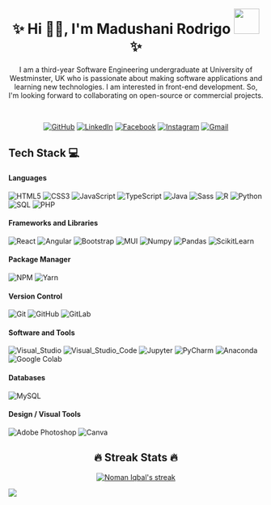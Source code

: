 <h1 align="center">✨ Hi 👋🏻, I'm Madushani Rodrigo <img src="https://media.giphy.com/media/mGcNjsfWAjY5AEZNw6/giphy.gif" width="50">✨</h1>

<p align="center"> I am a third-year Software Engineering undergraduate at University of Westminster, UK who is passionate about making software applications and learning new technologies. I am interested in front-end development. So, I'm looking forward to collaborating on open-source or commercial projects.</p>
<br>

<p align="center">
  <a href="https://github.com/MadushaniR" target="_blank"><img src="https://img.icons8.com/bubbles/50/000000/github.png" title="Github Profile" alt="GitHub"/></a>
  <a href="https://www.linkedin.com/in/madushani-rodrigo-68b9b81b8/" target="_blank"><img src="https://img.icons8.com/bubbles/50/000000/linkedin.png" title="Linkedin Profile" alt="LinkedIn"/></a>
  <a href="https://www.facebook.com/madushani.rodrigo.750/" target="_blank"><img src="https://img.icons8.com/bubbles/50/000000/facebook-new.png" title="Facebook Profile" alt="Facebook"/></a>
		<a href="https://www.instagram.com/_mxdushxni_/" target="_blank"><img src="https://img.icons8.com/bubbles/50/000000/instagram.png" title="Instagram Profile" alt="Instagram"/></a>
    <a href="mailto:madushanisewwandika2@gmail.com" target="_blank"><img src="https://img.icons8.com/bubbles/50/000000/gmail.png" title="Email Me:" alt="Gmail"/></a>
</p>

## Tech Stack 💻

#### Languages
![HTML5](https://img.shields.io/badge/-HTML5-000?style=for-the-badge&logo=html5)
![CSS3](https://img.shields.io/badge/-CSS3-000?style=for-the-badge&logo=css3)
![JavaScript](https://img.shields.io/badge/-JavaScript-000?style=for-the-badge&logo=javascript)
![TypeScript](https://img.shields.io/badge/-TypeScript-000?style=for-the-badge&logo=typescript)
![Java](https://img.shields.io/badge/-Java-000?style=for-the-badge&logo=java&logoColor=white)
![Sass](https://img.shields.io/badge/-Sass-000?style=for-the-badge&logo=sass)
![R](https://img.shields.io/badge/-R-000?style=for-the-badge&logo=R)
![Python](https://img.shields.io/badge/-Python-000?style=for-the-badge&logo=python)
![SQL](https://img.shields.io/badge/-SQL-000?style=for-the-badge&logo=amazon-dynamodb)
![PHP](https://img.shields.io/badge/-PHP-000?style=for-the-badge&logo=PHP)

#### Frameworks and Libraries
![React](https://img.shields.io/badge/-ReactJS-000?style=for-the-badge&logo=react)
![Angular](https://img.shields.io/badge/-Angular-000?style=for-the-badge&logo=angular)
![Bootstrap](https://img.shields.io/badge/-Bootstrap-000?style=for-the-badge&logo=bootstrap)
![MUI](https://img.shields.io/badge/-MUI-000?style=for-the-badge&logo=mui)
![Numpy](https://img.shields.io/badge/-Numpy-000?style=for-the-badge&logo=numpy)
![Pandas](https://img.shields.io/badge/-Pandas-000?style=for-the-badge&logo=pandas)
![ScikitLearn](https://img.shields.io/badge/-ScikitLearn-000?style=for-the-badge&logo=scikit-learn)

#### Package Manager
![NPM](https://img.shields.io/badge/-NPM-000?style=for-the-badge&logo=npm)
![Yarn](https://img.shields.io/badge/-yarn-000?style=for-the-badge&logo=yarn)

#### Version Control
![Git](https://img.shields.io/badge/-Git-000?style=for-the-badge&logo=git)
![GitHub](https://img.shields.io/badge/-GitHub-000?style=for-the-badge&logo=github)
![GitLab](https://img.shields.io/badge/-GitLab-000?style=for-the-badge&logo=gitlab)

#### Software and Tools
![Visual_Studio](https://img.shields.io/badge/-Visual_Studio-000?style=for-the-badge&logo=visual%20studio&logoColor=blue)
![Visual_Studio_Code](https://img.shields.io/badge/-Visual_Studio_Code-000?style=for-the-badge&logo=visual%20studio%20code&logoColor=purple")
![Jupyter](https://img.shields.io/badge/-Jupyter-000?style=for-the-badge&logo=Jupyter)
![PyCharm](https://img.shields.io/badge/-PyCharm-000?style=for-the-badge&logo=PyCharm&logoColor=white")
![Anaconda](https://img.shields.io/badge/-Anaconda-000?style=for-the-badge&logo=anaconda&logoColor=white")
![Google Colab](https://img.shields.io/badge/-Colab-000?style=for-the-badge&logo=googlecolab&logoColor=white")

#### Databases
![MySQL](https://img.shields.io/badge/-MySQL-000?style=for-the-badge&logo=mysql)

#### Design / Visual Tools
![Adobe Photoshop](https://img.shields.io/badge/-Adobe%20Photoshop-000?style=for-the-badge&logo=adobe%20photoshop)
![Canva](https://img.shields.io/badge/-Canva-000?style=for-the-badge&logo=canva)

<h2 align="center"> 🔥 Streak Stats 🔥 </h2>
<p align="center">
    <a href="https://github.com/DenverCoder1/github-readme-streak-stats">
	<img title="🔥 Get streak stats for your profile at git.io/streak-stats" alt="Noman Iqbal's streak" src="https://github-readme-streak-stats.herokuapp.com/?user=MadushaniR&theme=monokai-metallian&hide_border=true"/></a>
</p>

<p align="left"><img src="https://komarev.com/ghpvc/?username=MadushaniR&color=ED8B00" atl="MadushaniR"</p>


<!--
**MadushaniR/MadushaniR** is a ✨ _special_ ✨ repository because its `README.md` (this file) appears on your GitHub profile.

Here are some ideas to get you started:

- 🔭 I’m currently working on ...
- 🌱 I’m currently learning ...
- 👯 I’m looking to collaborate on ...
- 🤔 I’m looking for help with ...
- 💬 Ask me about ...
- 📫 How to reach me: ...
- 😄 Pronouns: ...
- ⚡ Fun fact: ...
![Notepad++](https://img.shields.io/badge/-Notepad++-000?style=for-the-badge&logo=notepad++&logoColor=white")
![IntelliJ](https://img.shields.io/badge/-IntelliJ-000?style=for-the-badge&logo=intellij&logoColor=white")

**Github Stats:**
<p align="center">
  <img src="https://github-readme-stats.vercel.app/api?username=MadushaniR&count_private=true&show_icons=true&theme=dracula&line_height=33">
  <img src="https://github-readme-stats.vercel.app/api/top-langs/?username=MadushaniR&count_private=true&hide=html,scss,,ejs&theme=dracula&line_height=10">
</p>
-->


